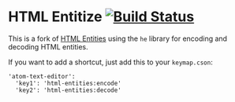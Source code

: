 # HTML Entitize [![Build Status](https://travis-ci.org/tomcardoso/atom-html-entitize.svg?branch=master)](https://travis-ci.org/tomcardoso/atom-html-entitize)

This is a fork of [HTML Entities](https://github.com/AbeEstrada/atom-html-entities) using the `he` library for encoding and decoding HTML entities.

If you want to add a shortcut, just add this to your `keymap.cson`:

```
'atom-text-editor':
  'key1': 'html-entities:encode'
  'key2': 'html-entities:decode'
```
